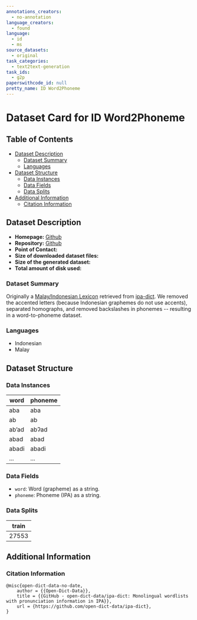 ```yaml
---
annotations_creators:
  - no-annotation
language_creators:
  - found
language:
  - id
  - ms
source_datasets:
  - original
task_categories:
  - text2text-generation
task_ids:
  - g2p
paperswithcode_id: null
pretty_name: ID Word2Phoneme
---
```


# Dataset Card for ID Word2Phoneme

## Table of Contents

- [Dataset Description](#dataset-description)
  - [Dataset Summary](#dataset-summary)
  - [Languages](#languages)
- [Dataset Structure](#dataset-structure)
  - [Data Instances](#data-instances)
  - [Data Fields](#data-instances)
  - [Data Splits](#data-splits)
- [Additional Information](#additional-information)
  - [Citation Information](#citation-information)

## Dataset Description

- **Homepage:** [Github](https://github.com/open-dict-data/ipa-dict/blob/master/data/ma.txt)
- **Repository:** [Github](https://github.com/open-dict-data/ipa-dict/blob/master/data/ma.txt)
- **Point of Contact:**
- **Size of downloaded dataset files:**
- **Size of the generated dataset:**
- **Total amount of disk used:**

### Dataset Summary

Originally a [Malay/Indonesian Lexicon](https://github.com/open-dict-data/ipa-dict/blob/master/data/ma.txt) retrieved from [ipa-dict](https://github.com/open-dict-data/ipa-dict). We removed the accented letters (because Indonesian graphemes do not use accents), separated homographs, and removed backslashes in phonemes -- resulting in a word-to-phoneme dataset.

### Languages

- Indonesian
- Malay

## Dataset Structure

### Data Instances

| word  | phoneme |
| ----- | ------- |
| aba   | aba     |
| ab    | ab      |
| ab’ad | abʔad   |
| abad  | abad    |
| abadi | abadi   |
| ...   | ...     |

### Data Fields

- `word`: Word (grapheme) as a string.
- `phoneme`: Phoneme (IPA) as a string.

### Data Splits

| train |
| ----- |
| 27553 |

## Additional Information

### Citation Information

```
@misc{open-dict-data-no-date,
	author = {{Open-Dict-Data}},
	title = {{GitHub - open-dict-data/ipa-dict: Monolingual wordlists with pronunciation information in IPA}},
	url = {https://github.com/open-dict-data/ipa-dict},
}
```
